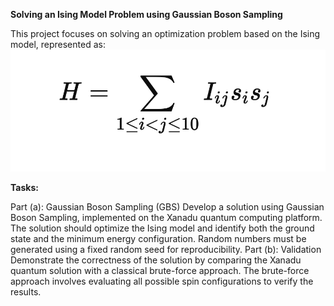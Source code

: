 **Solving an Ising Model Problem using Gaussian Boson Sampling**

This project focuses on solving an optimization problem based on the Ising model, represented as:
![IMAGE_DESCRIPTION](ising.png)

**Tasks:**

Part (a):
Gaussian Boson Sampling (GBS)
Develop a solution using Gaussian Boson Sampling, implemented on the Xanadu quantum computing platform.
The solution should optimize the Ising model and identify both the ground state and the minimum energy configuration.
Random numbers must be generated using a fixed random seed for reproducibility.
Part (b):
Validation
Demonstrate the correctness of the solution by comparing the Xanadu quantum solution with a classical brute-force approach.
The brute-force approach involves evaluating all possible spin configurations to verify the results.
